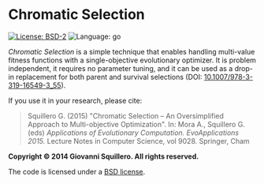 Chromatic Selection
===================

[![License: BSD-2](https://img.shields.io/badge/license-bsd-green.svg)](/LICENSE.md)
![Language: go](https://img.shields.io/badge/language-go-blue.svg)

*Chromatic Selection* is a simple technique that enables handling multi-value fitness functions with a single-objective evolutionary optimizer. It is problem independent, it requires no parameter tuning, and it can be used as a drop-in replacement for both parent and survival selections (DOI: [10.1007/978-3-319-16549-3_55](https://dx.doi.org/10.1007/978-3-319-16549-3_55)).

If you use it in your research, please cite:

> Squillero G. (2015) "Chromatic Selection – An Oversimplified Approach to Multi-objective Optimization". In: Mora A., Squillero G. (eds) *Applications of Evolutionary Computation. EvoApplications 2015.* Lecture Notes in Computer Science, vol 9028. Springer, Cham

**Copyright © 2014 Giovanni Squillero. All rights reserved.**

The code is licensed under a [BSD license](/LICENSE.md).
